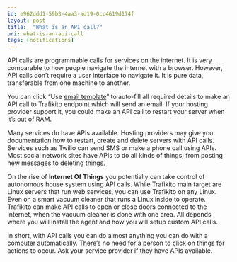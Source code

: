 ```yaml
---
id: e962ddd1-59b3-4aa3-ad19-0cc4619d174f
layout: post
title:  "What is an API call?"
uri: what-is-an-api-call
tags: [notifications]
---
```


API calls are programmable calls for services on the internet. It is very comparable to how people navigate the internet with a browser. However, API calls don’t require a user interface to navigate it. It is pure data, transferable from one machine to another.

<!-- more -->

You can click “Use [email template](604ae469-aa4d-476f-80d8-6994f8ff4c76)” to auto-fill all required details to make an API call to Trafikito endpoint which will send an email. If your hosting provider support it, you could make an API call to restart your server when it’s out of RAM.

Many services do have APIs available. Hosting providers may give you documentation how to restart, create and delete servers with API calls. Services such as Twilio can send SMS or make a phone call using APIs. Most social network sites have APIs to do all kinds of things; from posting new messages to deleting things.

On the rise of **Internet Of Things** you potentially can take control of autonomous house system using API calls. While Trafikito main target are Linux servers that run web services, you can use Trafikito on any Linux. Even on a smart vacuum cleaner that runs a Linux inside to operate. Trafikito can make API calls to open or close doors connected to the internet, when the vacuum cleaner is done with one area. All depends where you will install the agent and how you will setup custom API calls.

In short, with API calls you can do almost anything you can do with a computer automatically. There’s no need for a person to click on things for actions to occur. Ask your service provider if they have APIs available.